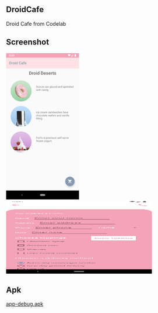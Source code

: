 ## **DroidCafe**
Droid Cafe from Codelab

## **Screenshot**
<img src="src/home.png" width=200 height=400/>

<img src="src/order.png" width=400 height=200/>

## **Apk**
[app-debug.apk](src/app-debug.apk?raw=true)
